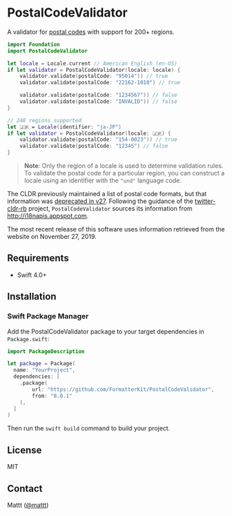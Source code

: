 # PostalCodeValidator

A validator for [postal codes](https://en.wikipedia.org/wiki/Postal_code)
with support for 200+ regions.

```swift
import Foundation
import PostalCodeValidator

let locale = Locale.current // American English (en-US)
if let validator = PostalCodeValidator(locale: locale) {
    validator.validate(postalCode: "95014")) // true
    validator.validate(postalCode: "22162-1010") // true

    validator.validate(postalCode: "1234567")) // false
    validator.validate(postalCode: "INVALID")) // false
}

// 248 regions supported
let 🇯🇵 = Locale(identifier: "ja-JP")
if let validator = PostalCodeValidator(locale: 🇯🇵) {
    validator.validate(postalCode: "154-0023")) // true
    validator.validate(postalCode: "12345") // false
}
```

> **Note**: Only the region of a locale is used to determine validation rules.
> To validate the postal code for a particular region,
> you can construct a locale using an identifier with the `"und"` language code.

The CLDR previously maintained a list of postal code formats,
but that information was
[deprecated in v27](http://unicode.org/reports/tr35/tr35-info.html#Postal_Code_Validation).
Following the guidance of the
[twitter-cldr-rb](https://github.com/twitter/twitter-cldr-rb/issues/166) project,
`PostalCodeValidator` sources its information from http://i18napis.appspot.com.

The most recent release of this software uses 
information retrieved from the website on November 27, 2019.

## Requirements

- Swift 4.0+

## Installation

### Swift Package Manager

Add the PostalCodeValidator package to your target dependencies in `Package.swift`:

```swift
import PackageDescription

let package = Package(
  name: "YourProject",
  dependencies: [
    .package(
        url: "https://github.com/FormatterKit/PostalCodeValidator",
        from: "0.0.1"
    ),
  ]
)
```

Then run the `swift build` command to build your project.

## License

MIT

## Contact

Mattt ([@mattt](https://twitter.com/mattt))
